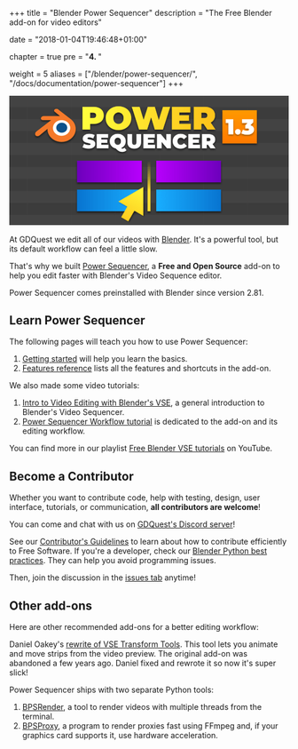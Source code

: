 +++
title = "Blender Power Sequencer"
description = "The Free Blender add-on for video editors"

date = "2018-01-04T19:46:48+01:00"

chapter = true
pre = "<b>4. </b>"

weight = 5
aliases = ["/blender/power-sequencer/", "/docs/documentation/power-sequencer"]
+++

![Banner image](./banner-power-sequencer.png)

At GDQuest we edit all of our videos with [Blender](https://www.blender.org/). It's a powerful tool, but its default workflow can feel a little slow.

That's why we built [Power Sequencer](//github.com/GDQuest/Blender-power-sequencer/), a **Free and Open Source** add-on to help you edit faster with Blender's Video Sequence editor.

Power Sequencer comes preinstalled with Blender since version 2.81.

## Learn Power Sequencer ##

The following pages will teach you how to use Power Sequencer:

1. [Getting started](getting-started) will help you learn the basics.
1. [Features reference](reference) lists all the features and shortcuts in the add-on.

We also made some video tutorials:

1. [Intro to Video Editing with Blender's VSE](https://www.youtube.com/watch?v=Zcj4onvP06w), a general introduction to Blender's Video Sequencer.
1. [Power Sequencer Workflow tutorial](https://www.youtube.com/watch?v=xZoZaSsuhXw) is dedicated to the add-on and its editing workflow.

You can find more in our playlist [Free Blender VSE tutorials](https://www.youtube.com/playlist?list=PLhqJJNjsQ7KFjp88Cu57Zb9_wFt7nlkEI) on YouTube.

## Become a Contributor ##

Whether you want to contribute code, help with testing, design, user interface, tutorials, or communication, **all contributors are welcome**!

You can come and chat with us on [GDQuest's Discord server](https://discordapp.com/invite/KVaCsSP)!

See our [Contributor's Guidelines](http://gdquest.com/open-source/contributing-guidelines/) to learn about how to contribute efficiently to Free Software. If you're a developer, check our [Blender Python best practices](https://www.gdquest.com/open-source/guidelines/blender-python/). They can help you avoid programming issues.

Then, join the discussion in the [issues tab](https://github.com/GDQuest/Blender-power-sequencer/issues) anytime!

## Other add-ons ##

Here are other recommended add-ons for a better editing workflow:

Daniel Oakey's [rewrite of VSE Transform Tools](https://github.com/doakey3/VSE_Transform_Tools). This tool lets you animate and move strips from the video preview. The original add-on was abandoned a few years ago. Daniel fixed and rewrote it so now it's super slick!

Power Sequencer ships with two separate Python tools:

1. [BPSRender](https://github.com/GDQuest/BPSRender), a tool to render videos with multiple threads from the terminal.
1. [BPSProxy](https://github.com/GDQuest/BPSProxy), a program to render proxies fast using FFmpeg and, if your graphics card supports it, use hardware acceleration.

